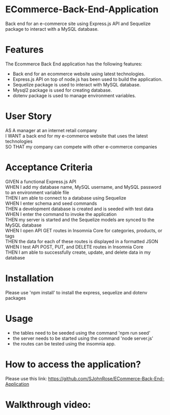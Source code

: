 # ECommerce-Back-End-Application
Back end for an e-commerce site using Express.js API and Sequelize package to interact with a MySQL database.

# Features
The Ecommerce Back End application has the following features:
* Back end for an ecommerce website using latest technologies.
* Express.js API on top of node.js has been used to build the application.
* Sequelize package is used to interact with MySQL database.
* Mysql2 package is used for creating database.
* dotenv package is used to manage environment variables.

# User Story
AS A manager at an internet retail company  
I WANT a back end for my e-commerce website that uses the latest technologies  
SO THAT my company can compete with other e-commerce companies  

# Acceptance Criteria
GIVEN a functional Express.js API  
WHEN I add my database name, MySQL username, and MySQL password to an environment variable file  
THEN I am able to connect to a database using Sequelize  
WHEN I enter schema and seed commands  
THEN a development database is created and is seeded with test data  
WHEN I enter the command to invoke the application  
THEN my server is started and the Sequelize models are synced to the MySQL database  
WHEN I open API GET routes in Insomnia Core for categories, products, or tags  
THEN the data for each of these routes is displayed in a formatted JSON  
WHEN I test API POST, PUT, and DELETE routes in Insomnia Core  
THEN I am able to successfully create, update, and delete data in my database  

# Installation
Please use 'npm install' to install the express, sequelize and dotenv packages

# Usage
* the tables need to be seeded using the command 'npm run seed'
* the server needs to be started using the command 'node server.js'
* the routes can be tested using the insomnia app.

# How to access the application?
Please use this link: https://github.com/SJohnRose/ECommerce-Back-End-Application 

# Walkthrough video:
